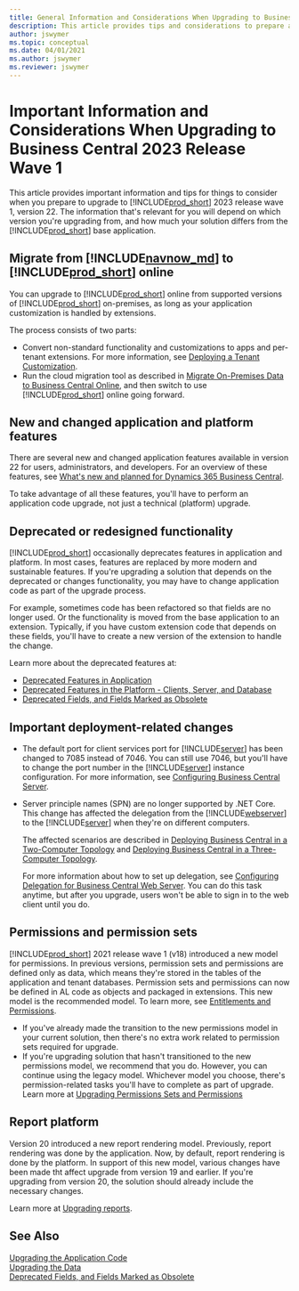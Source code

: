 ```yaml
---
title: General Information and Considerations When Upgrading to Business Central 2023 Release Wave 1
description: This article provides tips and considerations to prepare a solution when you're planning to upgrade to Business Central 2023 release wave 1.
author: jswymer
ms.topic: conceptual
ms.date: 04/01/2021
ms.author: jswymer
ms.reviewer: jswymer
---
```

# Important Information and Considerations When Upgrading to Business Central 2023 Release Wave 1

This article provides important information and tips for things to consider when you prepare to upgrade to [!INCLUDE[prod_short](../developer/includes/prod_short.md)] 2023 release wave 1, version 22. The information that's relevant for you will depend on which version you're upgrading from, and how much your solution differs from the [!INCLUDE[prod_short](../developer/includes/prod_short.md)] base application.

## <a name="online"></a>Migrate from [!INCLUDE[navnow_md](../developer/includes/navnow_md.md)] to [!INCLUDE[prod_short](../developer/includes/prod_short.md)] online

You can upgrade to [!INCLUDE[prod_short](../developer/includes/prod_short.md)] online from supported versions of [!INCLUDE[prod_short](../developer/includes/prod_short.md)] on-premises, as long as your application customization is handled by extensions. 

The process consists of two parts:

- Convert non-standard functionality and customizations to apps and per-tenant extensions. For more information, see [Deploying a Tenant Customization](../developer/devenv-deploy-tenant-customization.md).
- Run the cloud migration tool as described in [Migrate On-Premises Data to Business Central Online](../administration/migrate-data.md), and then switch to use [!INCLUDE[prod_short](../developer/includes/prod_short.md)] online going forward.

## New and changed application and platform features

There are several new and changed application features available in version 22 for users, administrators, and developers. For an overview of these features, see [What's new and planned for Dynamics 365 Business Central](/dynamics365-release-plan/2022wave2/smb/dynamics365-business-central/planned-features).

To take advantage of all these features, you'll have to perform an application code upgrade, not just a technical (platform) upgrade.  

## Deprecated or redesigned functionality

[!INCLUDE[prod_short](../developer/includes/prod_short.md)] occasionally deprecates features in application and platform. In most cases, features are replaced by more modern and sustainable features. If you're upgrading a solution that depends on the deprecated or changes functionality, you may have to change application code as part of the upgrade process. 

For example, sometimes code has been refactored so that fields are no longer used. Or the functionality is moved from the base application to an extension. Typically, if you have custom extension code that depends on these fields, you'll have to create a new version of the extension to handle the change. 

Learn more about the deprecated features at:
- [Deprecated Features in Application](deprecated-features-w1.md)
- [Deprecated Features in the Platform - Clients, Server, and Database](deprecated-features-platform.md)
- [Deprecated Fields, and Fields Marked as Obsolete](deprecated-fields.md)

## Important deployment-related changes

- The default port for client services port for [!INCLUDE[server](../developer/includes/server.md)] has been changed to 7085 instead of 7046. You can still use 7046, but you'll have to change the port number in the [!INCLUDE[server](../developer/includes/server.md)] instance configuration. For more information, see [Configuring Business Central Server](../administration/configure-server-instance.md).
- Server principle names (SPN) are no longer supported by .NET Core. This change has affected the delegation from the [!INCLUDE[webserver](../developer/includes/webserver.md)] to the [!INCLUDE[server](../developer/includes/server.md)] when they're on different computers.

  The affected scenarios are described in [Deploying Business Central in a Two-Computer Topology](../deployment/deploy-two-computer-environment.md) and [Deploying Business Central in a Three-Computer Topology](../deployment/deploy-three-computer-environment.md).

  For more information about how to set up delegation, see [Configuring Delegation for Business Central Web Server](../deployment/configure-delegation-web-server.md). You can do this task anytime, but after you upgrade, users won't be able to sign in to the web client until you do.

## Permissions and permission sets

[!INCLUDE[prod_short](../developer/includes/prod_short.md)] 2021 release wave 1 (v18) introduced a new model for permissions. In previous versions, permission sets and permissions are defined only as data, which means they're stored in the tables of the application and tenant databases. Permission sets and permissions can now be defined in AL code as objects and packaged in extensions. This new model is the recommended model. To learn more, see [Entitlements and Permissions](../developer/devenv-entitlements-and-permissionsets-overview.md).

- If you've already made the transition to the new permissions model in your current solution, then there's no extra work related to permission sets required for upgrade.
- If you're upgrading solution that hasn't transitioned to the new permissions model, we recommend that you do. However, you can continue using the legacy model. Whichever model you choose, there's permission-related tasks you'll have to complete as part of upgrade. Learn more at [Upgrading Permissions Sets and Permissions](upgrade-permissions.md)

## Report platform

Version 20 introduced a new report rendering model. Previously, report rendering was done by the application. Now, by default, report rendering is done by the platform. In support of this new model, various changes have been made tht affect upgrade from version 19 and earlier. If you're upgrading from version 20, the solution should already include the necessary changes.

Learn more at [Upgrading reports](upgrade-reports.md).



<!--
## Upgrade codeunits
  
When you introduce changes to the database schema, [!INCLUDE[prod_short](../developer/includes/prod_short.md)] will check if these changes are destructive or not. If the database check indicates that the change may lead to data deletion, such as if you are dropping a table column so that the contents of that column will be deleted, this is considered a destructive change. You will be prompted to handle the situation using upgrade codeunits. For more information, see [Upgrade Codeunits](../developer/devenv-upgrading-extensions.md).  

## Company names
  
If a company name includes a special character, an error may display during the upgrade. In this context, special characters include the following:   
\[ ~ @ \# $ % & \* \( \) . \! % - + / = ? \]  

If you are going to upgrade a database where one or more company name includes a special character, we recommend that you rename the company before you start the upgrade process. After the upgrade is successfully finished, you can rename the company again.  -->

## See Also  

[Upgrading the Application Code](Upgrading-the-Application-Code.md)   
[Upgrading the Data](Upgrading-the-Data.md)   
[Deprecated Fields, and Fields Marked as Obsolete](deprecated-fields.md)  
